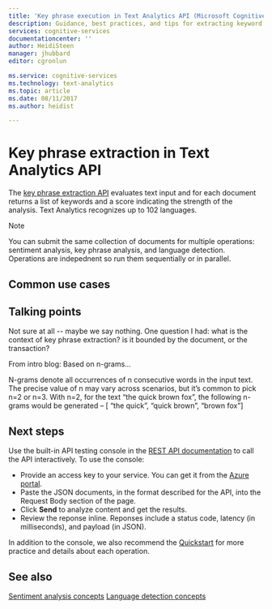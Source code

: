 ```yaml
---
title: 'Key phrase execution in Text Analytics API (Microsoft Cognitive Services on Azure) | Microsoft Docs'
description: Guidance, best practices, and tips for extracting keyword text terms and phrases using Microsoft Cognitive Services on Azure.
services: cognitive-services
documentationcenter: ''
author: HeidiSteen
manager: jhubbard
editor: cgronlun

ms.service: cognitive-services
ms.technology: text-analytics
ms.topic: article
ms.date: 08/11/2017
ms.author: heidist

---
```

# Key phrase extraction in Text Analytics API

The [key phrase extraction API](https://westus.dev.cognitive.microsoft.com/docs/services/TextAnalytics.V2.0/operations/56f30ceeeda5650db055a3c6) evaluates text input and for each document returns a list of keywords and a score indicating the strength of the analysis. Text Analytics recognizes up to 102 languages.

> [!Note]
> You can submit the same collection of documents for multiple operations: sentiment analysis, key phrase analysis, and language detection. Operations are indepednent so run them sequentially or in parallel.

## Common use cases

## Talking points

Not sure at all -- maybe we say nothing.  One question I had: what is the context of key phrase extraction? is it bounded by the document, or the transaction?

From intro blog:  Based on n-grams...

N-grams denote all occurrences of n consecutive words in the input text. The precise value of n may vary across scenarios, but it’s common to pick n=2 or n=3. With n=2, for the text “the quick brown fox”, the following n-grams would be generated – [ “the quick”, “quick brown”, “brown fox”]

## Next steps

Use the built-in API testing console in the [REST API documentation](https://westus.dev.cognitive.microsoft.com/docs/services/TextAnalytics.V2.0/operations/56f30ceeeda5650db055a3c6) to call the API interactively. To use the console:

+ Provide an access key to your service. You can get it from the [Azure portal](https://portal.azure.com). 
+ Paste the JSON documents, in the format described for the API, into the Request Body section of the page.  
+ Click **Send** to analyze content and get the results. 
+ Review the reponse inline. Reponses include a status code, latency (in milliseconds), and payload (in JSON). 

In addition to the console, we also recommend the [Quickstart](quick-start.md) for more practice and details about each operation.

## See also

 [Sentiment analysis concepts](text-analytics-concept-sentiment-analysis.md) 
 [Language detection concepts](text-analytics-concept-language-detection.md) 